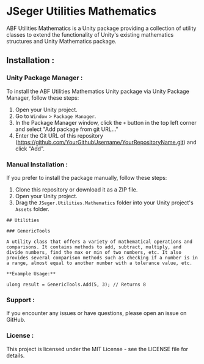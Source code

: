 # JSeger Utilities Mathematics

ABF Utilities Mathematics is a Unity package providing a collection of utility classes to extend the functionality of Unity's existing mathematics structures and Unity Mathematics package.

## Installation :

### Unity Package Manager :

To install the ABF Utilities Mathematics Unity package via Unity Package Manager, follow these steps:

1. Open your Unity project.
2. Go to `Window` > `Package Manager`.
3. In the Package Manager window, click the `+` button in the top left corner and select "Add package from git URL..."
4. Enter the Git URL of this repository (https://github.com/YourGithubUsername/YourRepositoryName.git) and click "Add".

### Manual Installation :

If you prefer to install the package manually, follow these steps:

1. Clone this repository or download it as a ZIP file.
2. Open your Unity project.
3. Drag the `JSeger.Utilities.Mathematics` folder into your Unity project's `Assets` folder.
~~~~
## Utilities

### GenericTools

A utility class that offers a variety of mathematical operations and comparisons. It contains methods to add, subtract, multiply, and divide numbers, find the max or min of two numbers, etc. It also provides several comparison methods such as checking if a number is in a range, almost equal to another number with a tolerance value, etc.

**Example Usage:**

ulong result = GenericTools.Add(5, 3); // Returns 8

~~~~
### Support :
If you encounter any issues or have questions, please open an issue on GitHub.

### License :
This project is licensed under the MIT License - see the LICENSE file for details.
